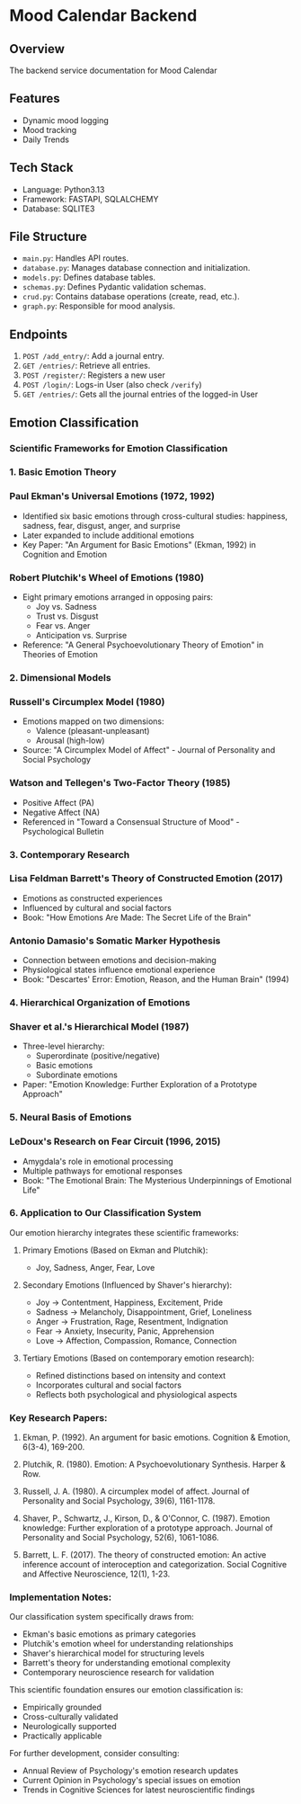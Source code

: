 # Mood Calendar Backend

## Overview
The backend service documentation for Mood Calendar

## Features
- Dynamic mood logging 
- Mood tracking 
- Daily Trends 
  
## Tech Stack 
- Language: Python3.13
- Framework: FASTAPI, SQLALCHEMY
- Database: SQLITE3

## File Structure
- `main.py`: Handles API routes.
- `database.py`: Manages database connection and initialization.
- `models.py`: Defines database tables.
- `schemas.py`: Defines Pydantic validation schemas.
- `crud.py`: Contains database operations (create, read, etc.).
- `graph.py`: Responsible for mood analysis.

## Endpoints
1. `POST /add_entry/`: Add a journal entry.
2. `GET /entries/`: Retrieve all entries.
3. `POST /register/`: Registers a new user
4. `POST /login/`: Logs-in User (also check `/verify`)
5. `GET /entries/`: Gets all the journal entries of the logged-in User

## Emotion Classification 

### Scientific Frameworks for Emotion Classification

### 1. Basic Emotion Theory
### Paul Ekman's Universal Emotions (1972, 1992)
- Identified six basic emotions through cross-cultural studies: happiness, sadness, fear, disgust, anger, and surprise
- Later expanded to include additional emotions
- Key Paper: "An Argument for Basic Emotions" (Ekman, 1992) in Cognition and Emotion

### Robert Plutchik's Wheel of Emotions (1980)
- Eight primary emotions arranged in opposing pairs:
  * Joy vs. Sadness
  * Trust vs. Disgust
  * Fear vs. Anger
  * Anticipation vs. Surprise
- Reference: "A General Psychoevolutionary Theory of Emotion" in Theories of Emotion

### 2. Dimensional Models

### Russell's Circumplex Model (1980)
- Emotions mapped on two dimensions:
  * Valence (pleasant-unpleasant)
  * Arousal (high-low)
- Source: "A Circumplex Model of Affect" - Journal of Personality and Social Psychology

### Watson and Tellegen's Two-Factor Theory (1985)
- Positive Affect (PA)
- Negative Affect (NA)
- Referenced in "Toward a Consensual Structure of Mood" - Psychological Bulletin

### 3. Contemporary Research

### Lisa Feldman Barrett's Theory of Constructed Emotion (2017)
- Emotions as constructed experiences
- Influenced by cultural and social factors
- Book: "How Emotions Are Made: The Secret Life of the Brain"

### Antonio Damasio's Somatic Marker Hypothesis
- Connection between emotions and decision-making
- Physiological states influence emotional experience
- Book: "Descartes' Error: Emotion, Reason, and the Human Brain" (1994)

### 4. Hierarchical Organization of Emotions

### Shaver et al.'s Hierarchical Model (1987)
- Three-level hierarchy:
  * Superordinate (positive/negative)
  * Basic emotions
  * Subordinate emotions
- Paper: "Emotion Knowledge: Further Exploration of a Prototype Approach"

### 5. Neural Basis of Emotions

### LeDoux's Research on Fear Circuit (1996, 2015)
- Amygdala's role in emotional processing
- Multiple pathways for emotional responses
- Book: "The Emotional Brain: The Mysterious Underpinnings of Emotional Life"

### 6. Application to Our Classification System

Our emotion hierarchy integrates these scientific frameworks:

1. Primary Emotions (Based on Ekman and Plutchik):
   - Joy, Sadness, Anger, Fear, Love

2. Secondary Emotions (Influenced by Shaver's hierarchy):
   - Joy → Contentment, Happiness, Excitement, Pride
   - Sadness → Melancholy, Disappointment, Grief, Loneliness
   - Anger → Frustration, Rage, Resentment, Indignation
   - Fear → Anxiety, Insecurity, Panic, Apprehension
   - Love → Affection, Compassion, Romance, Connection

3. Tertiary Emotions (Based on contemporary emotion research):
   - Refined distinctions based on intensity and context
   - Incorporates cultural and social factors
   - Reflects both psychological and physiological aspects

### Key Research Papers:

1. Ekman, P. (1992). An argument for basic emotions. Cognition & Emotion, 6(3-4), 169-200.

2. Plutchik, R. (1980). Emotion: A Psychoevolutionary Synthesis. Harper & Row.

3. Russell, J. A. (1980). A circumplex model of affect. Journal of Personality and Social Psychology, 39(6), 1161-1178.

4. Shaver, P., Schwartz, J., Kirson, D., & O'Connor, C. (1987). Emotion knowledge: Further exploration of a prototype approach. Journal of Personality and Social Psychology, 52(6), 1061-1086.

5. Barrett, L. F. (2017). The theory of constructed emotion: An active inference account of interoception and categorization. Social Cognitive and Affective Neuroscience, 12(1), 1-23.

### Implementation Notes:

Our classification system specifically draws from:
- Ekman's basic emotions as primary categories
- Plutchik's emotion wheel for understanding relationships
- Shaver's hierarchical model for structuring levels
- Barrett's theory for understanding emotional complexity
- Contemporary neuroscience research for validation

This scientific foundation ensures our emotion classification is:
- Empirically grounded
- Cross-culturally validated
- Neurologically supported
- Practically applicable

For further development, consider consulting:
- Annual Review of Psychology's emotion research updates
- Current Opinion in Psychology's special issues on emotion
- Trends in Cognitive Sciences for latest neuroscientific findings